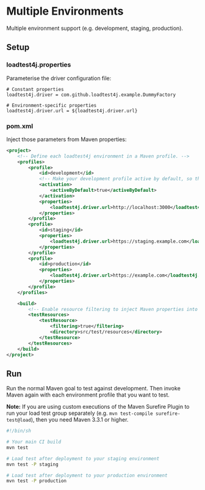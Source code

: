 # Multiple Environments

Multiple environment support (e.g. development, staging, production).

## Setup

### loadtest4j.properties

Parameterise the driver configuration file:

```properties
# Constant properties
loadtest4j.driver = com.github.loadtest4j.example.DummyFactory

# Environment-specific properties
loadtest4j.driver.url = ${loadtest4j.driver.url}
```

### pom.xml

Inject those parameters from Maven properties:

```xml
<project>
    <!-- Define each loadtest4j environment in a Maven profile. -->
    <profiles>
        <profile>
            <id>development</id>
            <!-- Make your development profile active by default, so that your load tests work on your laptop. -->
            <activation>
                <activeByDefault>true</activeByDefault>
            </activation>
            <properties>
                <loadtest4j.driver.url>http://localhost:3000</loadtest4j.driver.url>
            </properties>
        </profile>
        <profile>
            <id>staging</id>
            <properties>
                <loadtest4j.driver.url>https://staging.example.com</loadtest4j.driver.url>
            </properties>
        </profile>
        <profile>
            <id>production</id>
            <properties>
                <loadtest4j.driver.url>https://example.com</loadtest4j.driver.url>
            </properties>
        </profile>
    </profiles>

    <build>
        <!-- Enable resource filtering to inject Maven properties into loadtest4j.properties -->
        <testResources>
            <testResource>
                <filtering>true</filtering>
                <directory>src/test/resources</directory>
            </testResource>
        </testResources>
    </build>
</project>
```

## Run

Run the normal Maven goal to test against development. Then invoke Maven again with each environment profile that you want to test.

**Note:** If you are using custom executions of the Maven Surefire Plugin to run your load test group separately (e.g. `mvn test-compile surefire-test@load`), then you need Maven 3.3.1 or higher.

```bash
#!/bin/sh

# Your main CI build
mvn test

# Load test after deployment to your staging environment
mvn test -P staging

# Load test after deployment to your production environment
mvn test -P production
```
